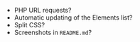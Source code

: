 * PHP URL requests?
* Automatic updating of the Elements list?
* Split CSS?
* Screenshots in `README.md`?
